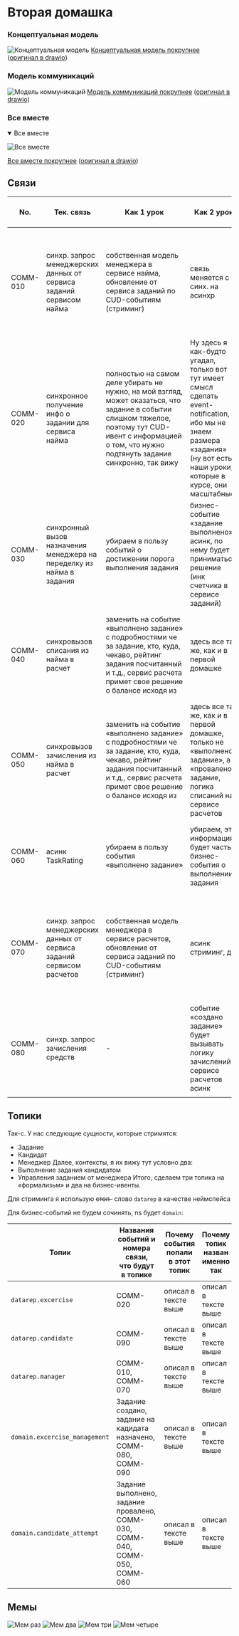 # Вторая домашка

### Концептуальная модель
![Концептуальная модель](assets/conceptual.drawio.png)
[Концептуальная модель покрупнее](assets/conceptual.drawio.png) ([оригинал в drawio](all.drawio))

### Модель коммуникаций
![Модель коммуникаций](assets/communications.drawio.png)
[Модель коммуникаций покрупнее](assets/communications.drawio.png) ([оригинал в drawio](all.drawio))

### Все вместе
<details open>
<summary>Все вместе</summary>

![Все вместе](assets/all.drawio.png)

[Все вместе покрупнее](assets/all.drawio.png) ([оригинал в drawio](all.drawio))

</details>

## Связи

| No.      | Тек. связь                                                             | Как 1 урок                                                                                                                                                                                                  | Как 2 урок                                                                                                                                                                      | Какие проб. решит                                          | Почему меняем                                                                                                                                           |
| -------- | ---------------------------------------------------------------------- | ----------------------------------------------------------------------------------------------------------------------------------------------------------------------------------------------------------- | ------------------------------------------------------------------------------------------------------------------------------------------------------------------------------- | ---------------------------------------------------------- | ------------------------------------------------------------------------------------------------------------------------------------------------------- |
| COMM-010 | синхр. запрос менеджерских данных от сервиса заданий сервисом найма    | собственная модель менеджера в сервисе найма, обновление от сервиса заданий по CUD-событиям (стриминг)                                                                                                      | связь меняется с синх. на асинхр                                                                                                                                                | 010, 030, 080, 090                                         | сейчас на каждую операцию синхронный HTTP вызов, это плохо тем, что вызывает кучу тормозов и проблемы с доступностью из-за зависимости                  |
| COMM-020 | синхронное получение инфо о задании для сервиса найма                  | полностью на самом деле убирать не нужно, на мой взгляд, может оказаться, что задание в событии слишком тяжелое, поэтому тут CUD-ивент с информацией о том, что нужно подтянуть задание синхронно, так вижу | Ну здесь я как-будто угадал, только вот тут имеет смысл сделать event-notification, ибо мы не знаем размера «задания» (ну вот есть наши уроки, которые в курсе, они масштабные) | 020, 060, 040, 080, 100 вероятно                           | вероятно, каждый раз при назначении задания либо старте выполнения подтягивается задание через эту связь, поэтому меняем ее на синхронизацию по событию |
| COMM-030 | синхронный вызов назначения менеджера на переделку из найма в задания  | убираем в пользу событий о достижении порога выполнения задания                                                                                                                                             | бизнес-событие «задание выполнено», асинк, по нему будет приниматься решение (инк счетчика в сервисе заданий)                                                                   | 020, 030, 040, 050, 060, 070, 080                          | эта связь мешает сервисам функционировать независимо                                                                                                    |
| COMM-040 | синхровызов списания из найма в расчет                                 | заменить на событие «выполнено задание» с подробностями че за задание, кто, куда, чекаво, рейтинг задания посчитанный и т.д., сервис расчета примет свое решение о балансе исходя из                        | здесь все так же, как и в первой домашке                                                                                                                                        | 010, 020, 030, 040, 050, 060, 070, 080, 090 и 100 косвенно | синхровызовы во первых тут control coupling, во-вторых, замыкают сервисы, роняя fault tolerance и performance (наверняка и другие -ilities)             |
| COMM-050 | синхровызов зачисления из найма в расчет                               | заменить на событие «выполнено задание» с подробностями че за задание, кто, куда, чекаво, рейтинг задания посчитанный и т.д., сервис расчета примет свое решение о балансе исходя из                        | здесь все так же, как и в первой домашке, только не «выполнено задание», а «провалено задание, логика списаний на сервисе расчетов                                              | 010, 020, 030, 040, 050, 060, 070, 080, 090  и 100         | см. выше                                                                                                                                                |
| COMM-060 | асинк TaskRating                                                       | убираем в пользу события «выполнено задание»                                                                                                                                                                | убираем, эта информация будет частью бизнес-события о выполнении задания                                                                                                        | 100                                                        | кажется, тут решение 100 проблемы, т.к. видимо расчет рейтинга надеется висит на сервисе расчетов                                                       |
| COMM-070 | синхр. запрос менеджерских данных от сервиса заданий сервисом расчетов | собственная модель менеджера в сервисе расчетов, обновление от сервиса заданий по CUD-событиям (стриминг)                                                                                                   | асинк стриминг, да                                                                                                                                                              | 040, 060, 080, 090                                         | сейчас на каждую операцию синхронный HTTP вызов, это плохо тем, что вызывает кучу тормозов и проблемы с доступностью из-за зависимости                  |
| COMM-080 | синхр. запрос зачисления средств                                       | -                                                                                                                                                                                                           | событие «создано задание» будет вызывать логику зачислений в сервисе расчетов<br>асинк                                                                                          | 40, 060, 080, 090                                          | декаплинг по сервисам, повышаем reliability и вообще                                                                                                    |
|          |                                                                        |                                                                                                                                                                                                             |                                                                                                                                                                                 |                                                            |                                                                                                                                                         |

## Топики

Так-с. У нас следующие сущности, которые стримятся:
- Задание
- Кандидат
- Менеджер
Далее, контексты, я их вижу тут условно два:
- Выполнение задания кандидатом
- Управления заданием от менеджера
Итого, сделаем три топика на «формализьм» и два на бизнес-ивенты.

Для стриминга я использую ~~стоп-~~ слово `datarep` в качестве неймспейса

Для бизнес-событий не будем сочинять, ns будет `domain`:

| Топик                         | Названия событий и номера связи, <br>что будут в топике                          | Почему события попали в этот топик | Почему топик назван именно так |
| ----------------------------- | -------------------------------------------------------------------------------- | ---------------------------------- | ------------------------------ |
| `datarep.excercise`           | COMM-020                                                                         | описал в тексте выше               | описал в тексте выше           |
| `datarep.candidate`           | COMM-090                                                                         | описал в тексте выше               | описал в тексте выше           |
| `datarep.manager`             | COMM-010, COMM-070                                                               | описал в тексте выше               | описал в тексте выше           |
| `domain.excercise_management` | Задание создано, задание на кадидата назначено, COMM-080, COMM-090               | описал в тексте выше               | описал в тексте выше           |
| `domain.candidate_attempt`    | Задание выполнено, задание провалено, COMM-030,<br>COMM-040, COMM-050, COMM-060  | описал в тексте выше               | описал в тексте выше           |


## Мемы
![Мем раз](memes/meme1.jpg)
![Мем два](memes/meme2.jpg)
![Мем три](memes/meme3.jpg)
![Мем четыре](memes/meme4.jpg)
